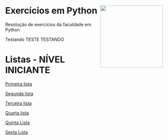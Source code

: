 # Exercícios em Python <img src="https://upload.wikimedia.org/wikipedia/commons/thumb/8/82/Text-x-python.svg/1200px-Text-x-python.svg.png" align="right" width="200">

Resolução de exercícios da faculdade em Python

Testando TESTE TESTANDO
 
 
# Listas - NÍVEL INICIANTE
[Primeira lista](https://github.com/thomazllr/exercicios-python/tree/main/1.%20Lista)

[Segunda lista](https://github.com/thomazllr/exercicios-python/tree/main/2.%20Lista)

[Terceira lista](https://github.com/thomazllr/exercicios-python/tree/main/3.%20Lista)

[Quarta lista](https://github.com/thomazllr/exercicios-python/tree/main/4.%20Lista)

[Quinta Lista](https://github.com/thomazllr/exercicios-python/tree/main/5.%20Lista)

[Sexta Lista](https://github.com/thomazllr/exercicios-python/tree/main/6.%20Lista)